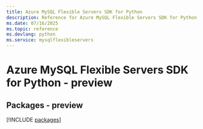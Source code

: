 ```yaml
---
title: Azure MySQL Flexible Servers SDK for Python
description: Reference for Azure MySQL Flexible Servers SDK for Python
ms.date: 07/16/2025
ms.topic: reference
ms.devlang: python
ms.service: mysqlflexibleservers
---
```

# Azure MySQL Flexible Servers SDK for Python - preview
## Packages - preview
[!INCLUDE [packages](mysql-flexible-servers-index.md)]